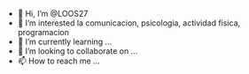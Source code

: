 - 👋 Hi, I’m @LOOS27
- 👀 I’m interested la comunicacion, psicologia, actividad fisica, programacion
- 🌱 I’m currently learning ...
- 💞️ I’m looking to collaborate on ...
- 📫 How to reach me ...

<!---
LOOS27/LOOS27 is a ✨ special ✨ repository because its `README.md` (this file) appears on your GitHub profile.
You can click the Preview link to take a look at your changes.
--->
